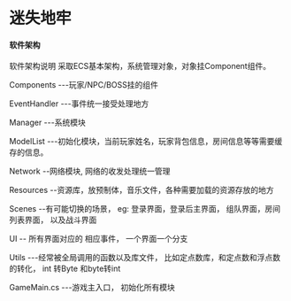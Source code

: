 # 迷失地牢

#### 软件架构
软件架构说明
采取ECS基本架构，系统管理对象，对象挂Component组件。 

Components ---玩家/NPC/BOSS挂的组件

EventHandler ---事件统一接受处理地方
 
Manager ---系统模块 
 
ModelList  ---初始化模块，当前玩家姓名，玩家背包信息，房间信息等等需要缓存的信息。
 
Network --网络模块, 网络的收发处理统一管理
 
Resources --资源库，放预制体，音乐文件，各种需要加载的资源存放的地方
 
Scenes --有可能切换的场景， eg: 登录界面，登录后主界面， 组队界面，房间列表界面， 以及战斗界面
 
UI -- 所有界面对应的 相应事件， 一个界面一个分支
 
Utils ---经常被全局调用的函数以及库文件， 比如定点数库，和定点数和浮点数的转化， int 转Byte 和byte转int
 
GameMain.cs  ---游戏主入口， 初始化所有模块
 

